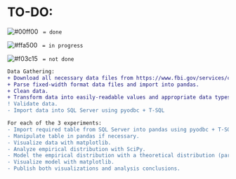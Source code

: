 # TO-DO:

![#00ff00](https://placehold.it/15/00ff00/000000?text=+) ` = done`

![#ffa500](https://placehold.it/15/ffa500/000000?text=+) ` = in progress`

![#f03c15](https://placehold.it/15/f03c15/000000?text=+) ` = not done`



```diff
Data Gathering:
+ Download all necessary data files from https://www.fbi.gov/services/cjis/ucr.  
+ Parse fixed-width format data files and import into pandas. 
+ Clean data. 
+ Transform data into easily-readable values and appropriate data types.
! Validate data.
- Import data into SQL Server using pyodbc + T-SQL

For each of the 3 experiments:
- Import required table from SQL Server into pandas using pyodbc + T-SQL.
- Manipulate table in pandas if necessary.
- Visualize data with matplotlib.
- Analyze empirical distribution with SciPy.
- Model the empirical distribution with a theoretical distribution (parametrically or non-parametrically) with SciPy for future estimates of the same case.
- Visualize model with matplotlib.
- Publish both visualizations and analysis conclusions.
```
